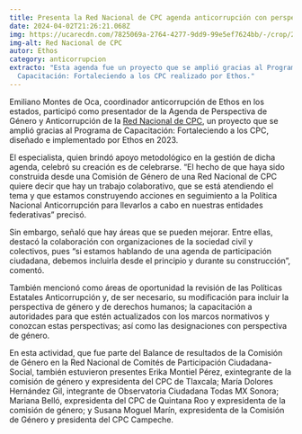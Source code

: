 ```yaml
---
title: Presenta la Red Nacional de CPC agenda anticorrupción con perspectiva de género
date: 2024-04-02T21:26:21.068Z
img: https://ucarecdn.com/7825069a-2764-4277-9dd9-99e5ef7624bb/-/crop/2015x875/18,191/-/preview/
img-alt: Red Nacional de CPC
autor: Ethos
category: anticorrupcion
extracto: "Esta agenda fue un proyecto que se amplió gracias al Programa de
  Capacitación: Fortaleciendo a los CPC realizado por Ethos."
---
```

Emiliano Montes de Oca, coordinador anticorrupción de Ethos en los estados, participó como presentador de la Agenda de Perspectiva de Género y Anticorrupción de la [Red Nacional de CPC](https://redcpcnacional.org/), un proyecto que se amplió gracias al Programa de Capacitación: Fortaleciendo a los CPC, diseñado e implementado por Ethos en 2023. 

El especialista, quien brindó apoyo metodológico en la gestión de dicha agenda, celebró su creación es de celebrarse. “El hecho de que haya sido construida desde una Comisión de Género de una Red Nacional de CPC quiere decir que hay un trabajo colaborativo, que se está atendiendo el tema y que estamos construyendo acciones en seguimiento a la Política Nacional Anticorrupción para llevarlos a cabo en nuestras entidades federativas” precisó.

Sin embargo, señaló que hay áreas que se pueden mejorar. Entre ellas, destacó la colaboración con organizaciones de la sociedad civil y colectivos, pues “si estamos hablando de una agenda de participación ciudadana, debemos incluirla desde el principio y durante su construcción”, comentó.

También mencionó como áreas de oportunidad la revisión de las Políticas Estatales Anticorrupción y, de ser necesario, su modificación para incluir la perspectiva de género y de derechos humanos; la capacitación a autoridades para que estén actualizados con los marcos normativos y conozcan estas perspectivas; así como las designaciones con perspectiva de género.

En esta actividad, que fue parte del Balance de resultados de la Comisión de Género en la Red Nacional de Comités de Participación Ciudadana-Social, también estuvieron presentes Erika Montiel Pérez, exintegrante de la comisión de género y expresidenta del CPC de Tlaxcala; María Dolores Hernández Gil, integrante de Observatoria Ciudadana Todas MX Sonora;  Mariana Belló, expresidenta del CPC de Quintana Roo y expresidenta de la comisión de género; y Susana Moguel Marín, expresidenta de la Comisión de Género y presidenta del CPC Campeche.
